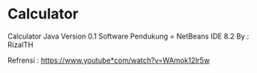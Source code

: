 # Calculator
Calculator Java Version 0.1
Software Pendukung = NetBeans IDE 8.2
By : RizalTH

Refrensi : https://www.youtube*com/watch?v=WAmok12lr5w
